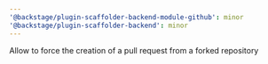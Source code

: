 ```yaml
---
'@backstage/plugin-scaffolder-backend-module-github': minor
'@backstage/plugin-scaffolder-backend': minor
---
```


Allow to force the creation of a pull request from a forked repository
